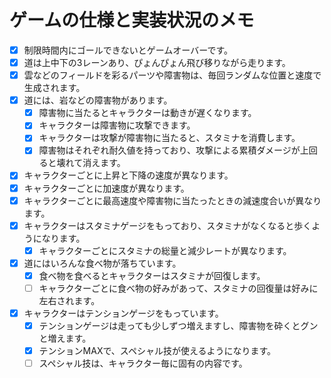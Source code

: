 # ゲームの仕様と実装状況のメモ

- [x] 制限時間内にゴールできないとゲームオーバーです。
- [x] 道は上中下の3レーンあり、ぴょんぴょん飛び移りながら走ります。
- [x] 雲などのフィールドを彩るパーツや障害物は、毎回ランダムな位置と速度で生成されます。
- [x] 道には、岩などの障害物があります。
  - [x] 障害物に当たるとキャラクターは動きが遅くなります。
  - [x] キャラクターは障害物に攻撃できます。
  - [x] キャラクターは攻撃が障害物に当たると、スタミナを消費します。
  - [x] 障害物はそれぞれ耐久値を持っており、攻撃による累積ダメージが上回ると壊れて消えます。
- [x] キャラクターごとに上昇と下降の速度が異なります。
- [x] キャラクターごとに加速度が異なります。
- [x] キャラクターごとに最高速度や障害物に当たったときの減速度合いが異なります。
- [x] キャラクターはスタミナゲージをもっており、スタミナがなくなると歩くようになります。
  - [x] キャラクターごとにスタミナの総量と減少レートが異なります。
- [x] 道にはいろんな食べ物が落ちています。
  - [x] 食べ物を食べるとキャラクターはスタミナが回復します。
  - [ ] キャラクターごとに食べ物の好みがあって、スタミナの回復量は好みに左右されます。
- [x] キャラクターはテンションゲージをもっています。
  - [x] テンションゲージは走っても少しずつ増えますし、障害物を砕くとグンと増えます。
  - [x] テンションMAXで、スペシャル技が使えるようになります。
  - [ ] スペシャル技は、キャラクター毎に固有の内容です。
